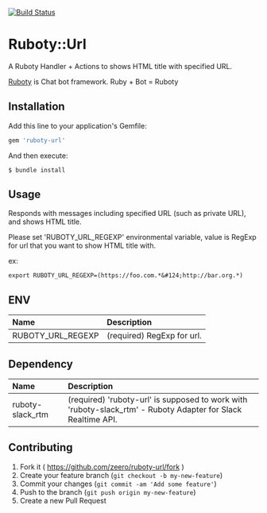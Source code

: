[![Build Status](https://travis-ci.org/zeero/ruboty-url.svg?branch=master)](https://travis-ci.org/zeero/ruboty-url)

# Ruboty::Url

A Ruboty Handler + Actions to shows HTML title with specified URL.

[Ruboty](https://github.com/r7kamura/ruboty) is Chat bot framework. Ruby + Bot = Ruboty

## Installation

Add this line to your application's Gemfile:

```ruby
gem 'ruboty-url'
```

And then execute:

    $ bundle install

## Usage

Responds with messages including specified URL (such as private URL), and shows HTML title.

Please set 'RUBOTY_URL_REGEXP' environmental variable, value is RegExp for url that you want to show HTML title with.

ex:

```
export RUBOTY_URL_REGEXP=(https://foo.com.*&#124;http://bar.org.*)
```

## ENV

|Name|Description|
|:--|:--|
|RUBOTY_URL_REGEXP|(required) RegExp for url.|

## Dependency

|Name|Description|
|:--|:--|
|ruboty-slack_rtm|(required) 'ruboty-url' is supposed to work with 'ruboty-slack_rtm' - Ruboty Adapter for Slack Realtime API.|

## Contributing

1. Fork it ( https://github.com/zeero/ruboty-url/fork )
2. Create your feature branch (`git checkout -b my-new-feature`)
3. Commit your changes (`git commit -am 'Add some feature'`)
4. Push to the branch (`git push origin my-new-feature`)
5. Create a new Pull Request

